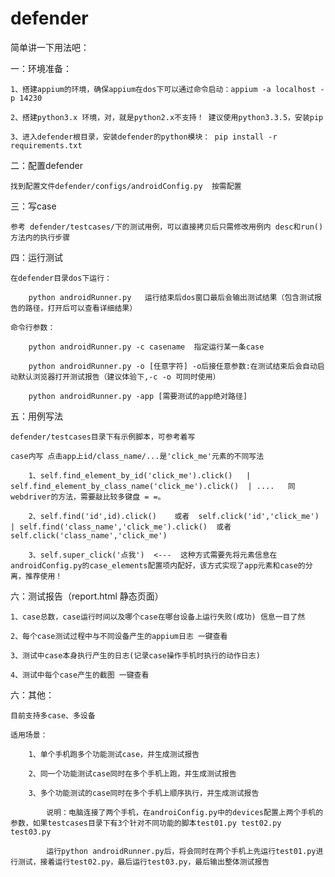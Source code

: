 # defender

简单讲一下用法吧：

一：环境准备：

    1、搭建appium的环境，确保appium在dos下可以通过命令启动：appium -a localhost -p 14230

    2、搭建python3.x 环境，对，就是python2.x不支持！ 建议使用python3.3.5，安装pip

    3、进入defender根目录，安装defender的python模块： pip install -r requirements.txt


二：配置defender

    找到配置文件defender/configs/androidConfig.py  按需配置

三：写case

    参考 defender/testcases/下的测试用例，可以直接拷贝后只需修改用例内 desc和run()方法内的执行步骤

四：运行测试

    在defender目录dos下运行：

        python androidRunner.py   运行结束后dos窗口最后会输出测试结果（包含测试报告的路径，打开后可以查看详细结果）

	命令行参数：
	
        python androidRunner.py -c casename  指定运行某一条case

		python androidRunner.py -o [任意字符] -o后接任意参数:在测试结束后会自动启动默认浏览器打开测试报告（建议体验下,-c -o 可同时使用）

		python androidRunner.py -app [需要测试的app绝对路径]
		
五：用例写法

	defender/testcases目录下有示例脚本，可参考着写
	
	case内写 点击app上id/class_name/...是'click_me'元素的不同写法

		1、self.find_element_by_id('click_me').click()	|	self.find_element_by_class_name('click_me').click()  | ....   同webdriver的方法，需要敲比较多键盘 = =。
		
		2、self.find('id',id).click()	或者  self.click('id','click_me')   |	self.find('class_name','click_me').click()	或者	self.click('class_name','click_me')
		
		3、self.super_click('点我')  <---  这种方式需要先将元素信息在androidConfig.py的case_elements配置项内配好，该方式实现了app元素和case的分离，推荐使用！

六：测试报告（report.html 静态页面）

	1、case总数，case运行时间以及哪个case在哪台设备上运行失败(成功) 信息一目了然

	2、每个case测试过程中与不同设备产生的appium日志 一键查看
	
	3、测试中case本身执行产生的日志(记录case操作手机时执行的动作日志)
	
	4、测试中每个case产生的截图 一键查看
		
六：其他：

    目前支持多case、多设备
	
	适用场景：

		1、单个手机跑多个功能测试case，并生成测试报告

		2、同一个功能测试case同时在多个手机上跑，并生成测试报告

		3、多个功能测试的case同时在多个手机上顺序执行，并生成测试报告

			说明：电脑连接了两个手机，在androiConfig.py中的devices配置上两个手机的参数，如果testcases目录下有3个针对不同功能的脚本test01.py test02.py test03.py

			运行python androidRunner.py后，将会同时在两个手机上先运行test01.py进行测试，接着运行test02.py，最后运行test03.py，最后输出整体测试报告





